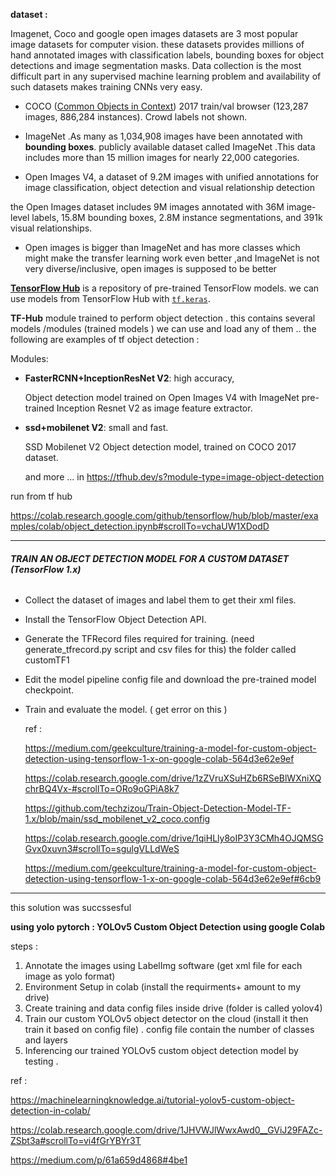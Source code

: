 **dataset :** 

Imagenet, Coco and google open images datasets are 3 most popular image datasets for computer vision. these datasets provides millions of hand annotated images with classification labels, bounding boxes for object detections and image segmentation masks. Data collection is the most difficult part in any supervised machine learning problem and availability of such datasets makes training CNNs very easy.

* COCO ([Common Objects in Context](https://www.google.com/url?sa=t&rct=j&q=&esrc=s&source=web&cd=&cad=rja&uact=8&ved=2ahUKEwjCuIWJyaT2AhUXilwKHdV5A4AQFnoECAQQAQ&url=https%3A%2F%2Fcocodataset.org%2F&usg=AOvVaw2uf7n84Wuno9qgkHK-zOGp)) 2017 train/val browser (123,287 images, 886,284 instances). Crowd labels not shown.

* ImageNet .As many as 1,034,908 images have been annotated with **bounding boxes**.
  publicly available dataset called ImageNet .This data includes more than 15 million images
  for nearly 22,000 categories.

*  Open Images V4, a dataset of 9.2M images with unified  annotations for image classification, object detection and visual  relationship detection

  the Open Images dataset includes 9M images annotated with 36M  image-level labels, 15.8M bounding boxes, 2.8M instance segmentations,  and 391k visual relationships.

* Open images is bigger than ImageNet and has more classes which might make the transfer learning work even better ,and ImageNet is not very diverse/inclusive, open images is supposed to be better

  

**[TensorFlow Hub](https://tfhub.dev/)** is a repository of pre-trained TensorFlow models. we can use models from TensorFlow Hub with [`tf.keras`](https://www.tensorflow.org/api_docs/python/tf/keras).

**TF-Hub** module  trained to perform object detection . this contains several models /modules (trained models ) we can use and load any of them .. the following are examples of tf object detection  :

Modules:

- **FasterRCNN+InceptionResNet V2**: high accuracy,

  Object detection model trained on Open Images V4 with ImageNet pre-trained Inception Resnet V2 as image feature extractor. 

  

  

- **ssd+mobilenet V2**: small and fast.

   SSD Mobilenet V2 Object detection model, trained on COCO 2017 dataset. 

  and more ...  in https://tfhub.dev/s?module-type=image-object-detection 

run from tf hub 

https://colab.research.google.com/github/tensorflow/hub/blob/master/examples/colab/object_detection.ipynb#scrollTo=vchaUW1XDodD



***************

###### **TRAIN AN OBJECT DETECTION MODEL FOR A CUSTOM DATASET (TensorFlow 1.x)**

- Collect the dataset of images and label them to get their xml files.

- Install the TensorFlow Object Detection API.

- Generate the TFRecord files required for training. (need generate_tfrecord.py script and csv files for this) the folder called customTF1

- Edit the model pipeline config file and download the pre-trained model checkpoint.

- Train and evaluate the model. ( get error on this )

  ref : 

  https://medium.com/geekculture/training-a-model-for-custom-object-detection-using-tensorflow-1-x-on-google-colab-564d3e62e9ef

  https://colab.research.google.com/drive/1zZVruXSuHZb6RSeBlWXniXQchrBQ4Vx-#scrollTo=ORo9oGPiA8k7

  https://github.com/techzizou/Train-Object-Detection-Model-TF-1.x/blob/main/ssd_mobilenet_v2_coco.config

  https://colab.research.google.com/drive/1qiHLly8oIP3Y3CMh4OJQMSGGvx0xuvn3#scrollTo=sgulgVLLdWeS

  https://medium.com/geekculture/training-a-model-for-custom-object-detection-using-tensorflow-1-x-on-google-colab-564d3e62e9ef#6cb9

  

**********



this solution was succssesful 

**using yolo pytorch : YOLOv5 Custom Object Detection using  google Colab** 

steps :

1. Annotate the images using LabelImg software (get xml file for each image as yolo format)
2. Environment Setup in colab (install the requirments+ amount to my drive)
3. Create training and data config files inside drive (folder is called yolov4)
4. Train our custom YOLOv5 object detector on the cloud (install it then train it based on config file) . config file contain the number of classes and layers  
5. Inferencing our trained YOLOv5 custom object detection model by testing . 

 ref :

 https://machinelearningknowledge.ai/tutorial-yolov5-custom-object-detection-in-colab/ 

https://colab.research.google.com/drive/1JHVWJlWwxAwd0__GViJ29FAZc-ZSbt3a#scrollTo=vi4fGrYBYr3T

https://medium.com/p/61a659d4868#4be1

